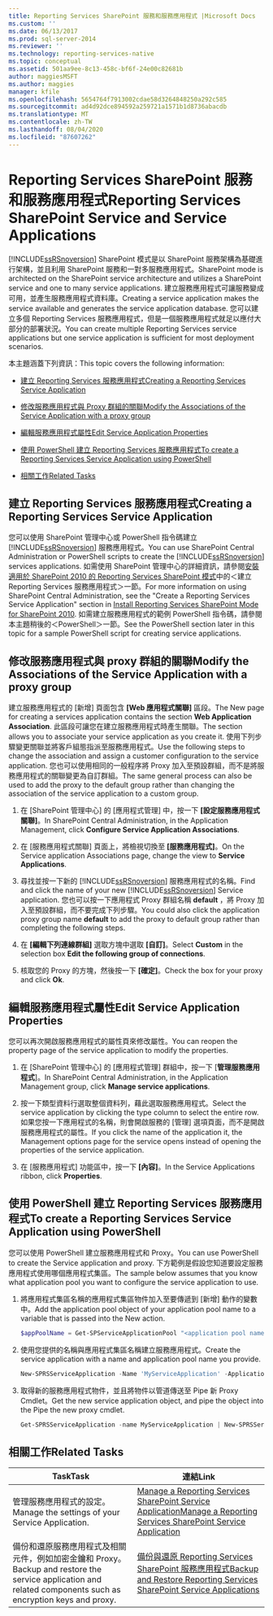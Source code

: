 ```yaml
---
title: Reporting Services SharePoint 服務和服務應用程式 |Microsoft Docs
ms.custom: ''
ms.date: 06/13/2017
ms.prod: sql-server-2014
ms.reviewer: ''
ms.technology: reporting-services-native
ms.topic: conceptual
ms.assetid: 501aa9ee-8c13-458c-bf6f-24e00c82681b
author: maggiesMSFT
ms.author: maggies
manager: kfile
ms.openlocfilehash: 5654764f7913002cdae58d3264848250a292c585
ms.sourcegitcommit: ad4d92dce894592a259721a1571b1d8736abacdb
ms.translationtype: MT
ms.contentlocale: zh-TW
ms.lasthandoff: 08/04/2020
ms.locfileid: "87607262"
---
```

# <a name="reporting-services-sharepoint-service-and-service-applications"></a><span data-ttu-id="77f59-102">Reporting Services SharePoint 服務和服務應用程式</span><span class="sxs-lookup"><span data-stu-id="77f59-102">Reporting Services SharePoint Service and Service Applications</span></span>
  [!INCLUDE[ssRSnoversion](../includes/ssrsnoversion-md.md)] <span data-ttu-id="77f59-103">SharePoint 模式是以 SharePoint 服務架構為基礎進行架構，並且利用 SharePoint 服務和一對多服務應用程式。</span><span class="sxs-lookup"><span data-stu-id="77f59-103">SharePoint mode is architected on the SharePoint service architecture and utilizes a SharePoint service and one to many service applications.</span></span> <span data-ttu-id="77f59-104">建立服務應用程式可讓服務變成可用，並產生服務應用程式資料庫。</span><span class="sxs-lookup"><span data-stu-id="77f59-104">Creating a service application makes the service available and generates the service application database.</span></span> <span data-ttu-id="77f59-105">您可以建立多個 Reporting Services 服務應用程式，但是一個服務應用程式就足以應付大部分的部署狀況。</span><span class="sxs-lookup"><span data-stu-id="77f59-105">You can create multiple Reporting Services service applications but one service application is sufficient for most deployment scenarios.</span></span>  
  
 <span data-ttu-id="77f59-106">本主題涵蓋下列資訊：</span><span class="sxs-lookup"><span data-stu-id="77f59-106">This topic covers the following information:</span></span>  
  
-   [<span data-ttu-id="77f59-107">建立 Reporting Services 服務應用程式</span><span class="sxs-lookup"><span data-stu-id="77f59-107">Creating a Reporting Services Service Application</span></span>](#bkmk_createapp)  
  
-   [<span data-ttu-id="77f59-108">修改服務應用程式與 Proxy 群組的關聯</span><span class="sxs-lookup"><span data-stu-id="77f59-108">Modify the Associations of the Service Application with a proxy group</span></span>](#bkmk_associations)  
  
-   [<span data-ttu-id="77f59-109">編輯服務應用程式屬性</span><span class="sxs-lookup"><span data-stu-id="77f59-109">Edit Service Application Properties</span></span>](#bkmk_editserviceapplication)  
  
-   [<span data-ttu-id="77f59-110">使用 PowerShell 建立 Reporting Services 服務應用程式</span><span class="sxs-lookup"><span data-stu-id="77f59-110">To create a Reporting Services Service Application using PowerShell</span></span>](#bkmk_powershell_create_ssrs_serviceapp)  
  
-   [<span data-ttu-id="77f59-111">相關工作</span><span class="sxs-lookup"><span data-stu-id="77f59-111">Related Tasks</span></span>](#bkmk_related)  
  
##  <a name="creating-a-reporting-services-service-application"></a><a name="bkmk_createapp"></a><span data-ttu-id="77f59-112">建立 Reporting Services 服務應用程式</span><span class="sxs-lookup"><span data-stu-id="77f59-112">Creating a Reporting Services Service Application</span></span>  
 <span data-ttu-id="77f59-113">您可以使用 SharePoint 管理中心或 PowerShell 指令碼建立 [!INCLUDE[ssRSnoversion](../includes/ssrsnoversion-md.md)] 服務應用程式。</span><span class="sxs-lookup"><span data-stu-id="77f59-113">You can use SharePoint Central Administration or PowerShell scripts to create the [!INCLUDE[ssRSnoversion](../includes/ssrsnoversion-md.md)] services applications.</span></span> <span data-ttu-id="77f59-114">如需使用 SharePoint 管理中心的詳細資訊，請參閱[安裝適用於 SharePoint 2010 的 Reporting Services SharePoint 模式](../../2014/sql-server/install/install-reporting-services-sharepoint-mode-for-sharepoint-2010.md)中的＜建立 Reporting Services 服務應用程式＞一節。</span><span class="sxs-lookup"><span data-stu-id="77f59-114">For more information on using SharePoint Central Administration, see the "Create a Reporting Services Service Application" section in [Install Reporting Services SharePoint Mode for SharePoint 2010](../../2014/sql-server/install/install-reporting-services-sharepoint-mode-for-sharepoint-2010.md).</span></span> <span data-ttu-id="77f59-115">如需建立服務應用程式的範例 PowerShell 指令碼，請參閱本主題稍後的＜PowerShell＞一節。</span><span class="sxs-lookup"><span data-stu-id="77f59-115">See the PowerShell section later in this topic for a sample PowerShell script for creating service applications.</span></span>  
  
##  <a name="modify-the-associations-of-the-service-application-with-a-proxy-group"></a><a name="bkmk_associations"></a><span data-ttu-id="77f59-116">修改服務應用程式與 proxy 群組的關聯</span><span class="sxs-lookup"><span data-stu-id="77f59-116">Modify the Associations of the Service Application with a proxy group</span></span>  
 <span data-ttu-id="77f59-117">建立服務應用程式的 [新增] 頁面包含 **[Web 應用程式關聯]** 區段。</span><span class="sxs-lookup"><span data-stu-id="77f59-117">The New page for creating a services application contains the section **Web Application Association**.</span></span> <span data-ttu-id="77f59-118">此區段可讓您在建立服務應用程式時產生關聯。</span><span class="sxs-lookup"><span data-stu-id="77f59-118">The section allows you to associate your service application as you create it.</span></span> <span data-ttu-id="77f59-119">使用下列步驟變更關聯並將客戶組態指派至服務應用程式。</span><span class="sxs-lookup"><span data-stu-id="77f59-119">Use the following steps to change the association and assign a customer configuration to the service application.</span></span> <span data-ttu-id="77f59-120">您也可以使用相同的一般程序將 Proxy 加入至預設群組，而不是將服務應用程式的關聯變更為自訂群組。</span><span class="sxs-lookup"><span data-stu-id="77f59-120">The same general process can also be used to add the proxy to the default group rather than changing the association of the service application to a custom group.</span></span>  
  
1.  <span data-ttu-id="77f59-121">在 [SharePoint 管理中心] 的 [應用程式管理] 中，按一下 **[設定服務應用程式關聯]**。</span><span class="sxs-lookup"><span data-stu-id="77f59-121">In SharePoint Central Administration, in the Application Management, click **Configure Service Application Associations**.</span></span>  
  
2.  <span data-ttu-id="77f59-122">在 [服務應用程式關聯] 頁面上，將檢視切換至 **[服務應用程式]**。</span><span class="sxs-lookup"><span data-stu-id="77f59-122">On the Service application Associations page, change the view to **Service Applications**.</span></span>  
  
3.  <span data-ttu-id="77f59-123">尋找並按一下新的 [!INCLUDE[ssRSnoversion](../includes/ssrsnoversion-md.md)] 服務應用程式的名稱。</span><span class="sxs-lookup"><span data-stu-id="77f59-123">Find and click the name of your new [!INCLUDE[ssRSnoversion](../includes/ssrsnoversion-md.md)] Service application.</span></span> <span data-ttu-id="77f59-124">您也可以按一下應用程式 Proxy 群組名稱 **default** ，將 Proxy 加入至預設群組，而不要完成下列步驟。</span><span class="sxs-lookup"><span data-stu-id="77f59-124">You could also click the application proxy group name **default** to add the proxy to default group rather than completing the following steps.</span></span>  
  
4.  <span data-ttu-id="77f59-125">在 **[編輯下列連線群組]** 選取方塊中選取 **[自訂]**。</span><span class="sxs-lookup"><span data-stu-id="77f59-125">Select **Custom** in the selection box **Edit the following group of connections**.</span></span>  
  
5.  <span data-ttu-id="77f59-126">核取您的 Proxy 的方塊，然後按一下 **[確定]**。</span><span class="sxs-lookup"><span data-stu-id="77f59-126">Check the box for your proxy and click **Ok**.</span></span>  
  
##  <a name="edit-service-application-properties"></a><a name="bkmk_editserviceapplication"></a><span data-ttu-id="77f59-127">編輯服務應用程式屬性</span><span class="sxs-lookup"><span data-stu-id="77f59-127">Edit Service Application Properties</span></span>  
 <span data-ttu-id="77f59-128">您可以再次開啟服務應用程式的屬性頁來修改屬性。</span><span class="sxs-lookup"><span data-stu-id="77f59-128">You can reopen the property page of the service application to modify the properties.</span></span>  
  
1.  <span data-ttu-id="77f59-129">在 [SharePoint 管理中心] 的 [應用程式管理] 群組中，按一下 [**管理服務應用程式**]。</span><span class="sxs-lookup"><span data-stu-id="77f59-129">In SharePoint Central Administration, in the Application Management group, click **Manage service applications**.</span></span>  
  
2.  <span data-ttu-id="77f59-130">按一下類型資料行選取整個資料列，藉此選取服務應用程式。</span><span class="sxs-lookup"><span data-stu-id="77f59-130">Select the service application by clicking the type column to select the entire row.</span></span> <span data-ttu-id="77f59-131">如果您按一下應用程式的名稱，則會開啟服務的 [管理] 選項頁面，而不是開啟服務應用程式的屬性。</span><span class="sxs-lookup"><span data-stu-id="77f59-131">If you click the name of the application it, the Management options page for the service opens instead of opening the properties of the service application.</span></span>  
  
3.  <span data-ttu-id="77f59-132">在 [服務應用程式] 功能區中，按一下 **[內容]**。</span><span class="sxs-lookup"><span data-stu-id="77f59-132">In the Service Applications ribbon, click **Properties**.</span></span>  
  
##  <a name="to-create-a-reporting-services-service-application-using-powershell"></a><a name="bkmk_powershell_create_ssrs_serviceapp"></a><span data-ttu-id="77f59-133">使用 PowerShell 建立 Reporting Services 服務應用程式</span><span class="sxs-lookup"><span data-stu-id="77f59-133">To create a Reporting Services Service Application using PowerShell</span></span>  
 <span data-ttu-id="77f59-134">您可以使用 PowerShell 建立服務應用程式和 Proxy。</span><span class="sxs-lookup"><span data-stu-id="77f59-134">You can use PowerShell to create the Service application and proxy.</span></span> <span data-ttu-id="77f59-135">下方範例是假設您知道要設定服務應用程式使用哪個應用程式集區。</span><span class="sxs-lookup"><span data-stu-id="77f59-135">The sample below assumes that you know what application pool you want to configure the service application to use.</span></span>  
  
1.  <span data-ttu-id="77f59-136">將應用程式集區名稱的應用程式集區物件加入至要傳遞到 [新增] 動作的變數中。</span><span class="sxs-lookup"><span data-stu-id="77f59-136">Add the application pool object of your application pool name to a variable that is passed into the New action.</span></span>  
  
    ```powershell
    $appPoolName = Get-SPServiceApplicationPool "<application pool name>"  
    ```  
  
2.  <span data-ttu-id="77f59-137">使用您提供的名稱與應用程式集區名稱建立服務應用程式。</span><span class="sxs-lookup"><span data-stu-id="77f59-137">Create the service application with a name and application pool name you provide.</span></span>  
  
    ```powershell
    New-SPRSServiceApplication -Name 'MyServiceApplication' -ApplicationPool $appPoolName -DatabaseName 'MyServiceApplicationDatabase' -DatabaseServer '<Server Name>'  
    ```  
  
3.  <span data-ttu-id="77f59-138">取得新的服務應用程式物件，並且將物件以管道傳送至 Pipe 新 Proxy Cmdlet。</span><span class="sxs-lookup"><span data-stu-id="77f59-138">Get the new service application object, and pipe the object into the Pipe the new proxy cmdlet.</span></span>  
  
    ```powershell
    Get-SPRSServiceApplication -name MyServiceApplication | New-SPRSServiceApplicationProxy "MyServiceApplicationProxy"  
    ```  
  
##  <a name="related-tasks"></a><a name="bkmk_related"></a> <span data-ttu-id="77f59-139">相關工作</span><span class="sxs-lookup"><span data-stu-id="77f59-139">Related Tasks</span></span>  
  
|<span data-ttu-id="77f59-140">Task</span><span class="sxs-lookup"><span data-stu-id="77f59-140">Task</span></span>|<span data-ttu-id="77f59-141">連結</span><span class="sxs-lookup"><span data-stu-id="77f59-141">Link</span></span>|  
|----------|----------|  
|<span data-ttu-id="77f59-142">管理服務應用程式的設定。</span><span class="sxs-lookup"><span data-stu-id="77f59-142">Manage the settings of your Service Application.</span></span>|[<span data-ttu-id="77f59-143">Manage a Reporting Services SharePoint Service Application</span><span class="sxs-lookup"><span data-stu-id="77f59-143">Manage a Reporting Services SharePoint Service Application</span></span>](../../2014/reporting-services/manage-a-reporting-services-sharepoint-service-application.md)|  
|<span data-ttu-id="77f59-144">備份和還原服務應用程式及相關元件，例如加密金鑰和 Proxy。</span><span class="sxs-lookup"><span data-stu-id="77f59-144">Backup and restore the service application and related components such as encryption keys and proxy.</span></span>|[<span data-ttu-id="77f59-145">備份與還原 Reporting Services SharePoint 服務應用程式</span><span class="sxs-lookup"><span data-stu-id="77f59-145">Backup and Restore Reporting Services SharePoint Service Applications</span></span>](../../2014/reporting-services/backup-and-restore-reporting-services-sharepoint-service-applications.md)|  
